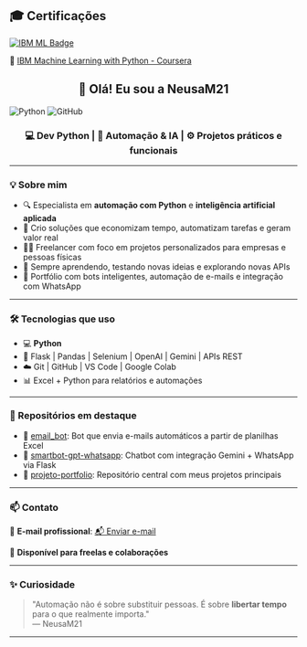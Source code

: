 ## 🎓 Certificações

[![IBM ML Badge](https://images.credly.com/size/340x340/images/1c6c3ab6-3483-4d35-ae2d-1c168a45e907/image.png)](https://www.credly.com/badges/baad4ec1-70c7-4d20-8e5b-94c946222618/public_url)

🧠 [IBM Machine Learning with Python - Coursera](https://www.credly.com/badges/baad4ec1-70c7-4d20-8e5b-94c946222618/public_url)


<h2 align="center">👋 Olá! Eu sou a NeusaM21</h2>

![Python](https://img.shields.io/badge/Python-3670A0?style=for-the-badge&logo=python&logoColor=fff)
![GitHub](https://img.shields.io/badge/GitHub-000?style=for-the-badge&logo=github&logoColor=white)


<h3 align="center">💻 Dev Python | 🤖 Automação & IA | ⚙️ Projetos práticos e funcionais</h3>

---

### 💡 Sobre mim

- 🔍 Especialista em **automação com Python** e **inteligência artificial aplicada**
- 🚀 Crio soluções que economizam tempo, automatizam tarefas e geram valor real
- 👩‍💻 Freelancer com foco em projetos personalizados para empresas e pessoas físicas
- 🌱 Sempre aprendendo, testando novas ideias e explorando novas APIs
- 📂 Portfólio com bots inteligentes, automação de e-mails e integração com WhatsApp

---

### 🛠️ Tecnologias que uso

- 💻 **Python**
- 🧩 Flask | Pandas | Selenium | OpenAI | Gemini | APIs REST
- ☁️ Git | GitHub | VS Code | Google Colab
- 📊 Excel + Python para relatórios e automações

---

### 📌 Repositórios em destaque

- 🔹 [email_bot](https://github.com/NeusaM21/email_bot): Bot que envia e-mails automáticos a partir de planilhas Excel
- 🔹 [smartbot-gpt-whatsapp](https://github.com/NeusaM21/smartbot-gpt-whatsapp): Chatbot com integração Gemini + WhatsApp via Flask
- 🔹 [projeto-portfolio](https://github.com/NeusaM21/projeto-portfolio): Repositório central com meus projetos principais

---

### 📫 Contato

📧 **E-mail profissional**: [📬 Enviar e-mail](mailto:contact.neusam21@gmail.com)

💼 **Disponível para freelas e colaborações**

---

### ✨ Curiosidade

> "Automação não é sobre substituir pessoas. É sobre **libertar tempo** para o que realmente importa."  
— NeusaM21

---

